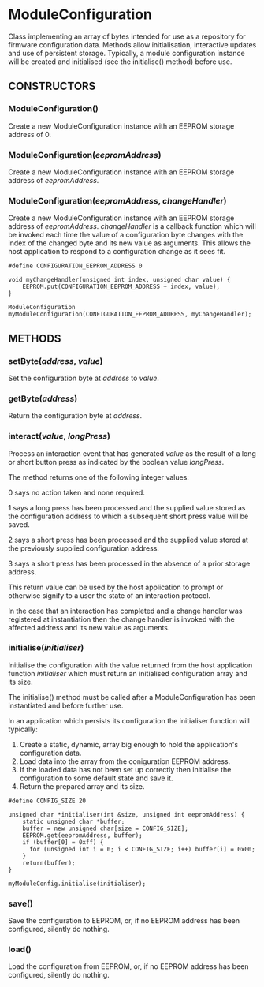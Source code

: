 # ModuleConfiguration

Class implementing an array of bytes intended for use as a repository
for firmware configuration data.
Methods allow initialisation, interactive updates and use of persistent
storage.
Typically, a module configuration instance will be created and
initialised (see the initialise() method) before use. 

## CONSTRUCTORS

### ModuleConfiguration()

Create a new ModuleConfiguration instance with an EEPROM storage
address of 0.

### ModuleConfiguration(*eepromAddress*)

Create a new ModuleConfiguration instance with an EEPROM storage
address of *eepromAddress*.

### ModuleConfiguration(*eepromAddress*, *changeHandler*)

Create a new ModuleConfiguration instance with an EEPROM storage
address of *eepromAddress*.
*changeHandler* is a callback function which will be invoked each time
the value of a configuration byte changes with the index of the changed
byte and its new value as arguments.
This allows the host application to respond to a configuration change
as it sees fit.
```
#define CONFIGURATION_EEPROM_ADDRESS 0

void myChangeHandler(unsigned int index, unsigned char value) {
    EEPROM.put(CONFIGURATION_EEPROM_ADDRESS + index, value);
}

ModuleConfiguration myModuleConfiguration(CONFIGURATION_EEPROM_ADDRESS, myChangeHandler);
```

## METHODS

### setByte(*address*, *value*)

Set the configuration byte at *address* to *value*.

### getByte(*address*)

Return the configuration byte at *address*.

### interact(*value*, *longPress*)

Process an interaction event that has generated *value* as the result
of a long or short button press as indicated by the boolean value
*longPress*.

The method returns one of the following integer values:

0 says no action taken and none required.

1 says a long press has been processed and the supplied value stored
  as the configuration address to which a subsequent short press value
  will be saved.

2 says a short press has been processed and the supplied value stored
  at the previously supplied configuration address.

3 says a short press has been processed in the absence of a prior
  storage address.

This return value can be used by the host application to prompt or
otherwise signify to a user the state of an interaction protocol.

In the case that an interaction has completed and a change handler was
registered at instantiation then the change handler is invoked with the
affected address and its new value as arguments.

### initialise(*initialiser*)

Initialise the configuration with the value returned from the host
application function *initialiser* which must return an initialised
configuration array and its size.


The initialise() method must be called after a ModuleConfiguration
has been instantiated and before further use.

In an application which persists its configuration the initialiser
function will typically:

1. Create a static, dynamic, array big enough to hold the application's
   configuration data.
2. Load data into the array from the coniguration EEPROM address.
3. If the loaded data has not been set up correctly then initialise
   the configuration to some default state and save it.
4. Return the prepared array and its size.

```
#define CONFIG_SIZE 20

unsigned char *initialiser(int &size, unsigned int eepromAddress) {
    static unsigned char *buffer;
    buffer = new unsigned char[size = CONFIG_SIZE];
    EEPROM.get(eepromAddress, buffer);
    if (buffer[0] = 0xff) {
      for (unsigned int i = 0; i < CONFIG_SIZE; i++) buffer[i] = 0x00;
    }
    return(buffer);
}

myModuleConfig.initialise(initialiser);
```

### save()

Save the configuration to EEPROM, or, if no EEPROM address has been
configured, silently do nothing.

### load()

Load the configuration from EEPROM, or, if no EEPROM address has been
configured, silently do nothing.
